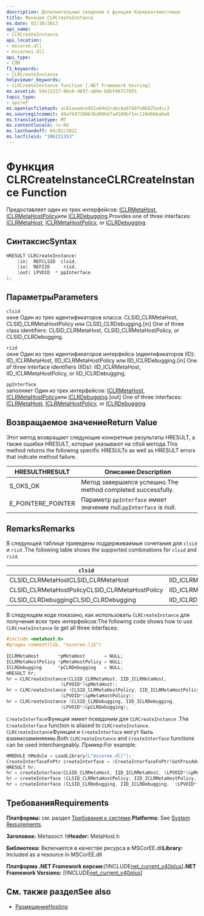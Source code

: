 ```yaml
---
description: Дополнительные сведения о функции Клркреатеинстанце
title: Функция CLRCreateInstance
ms.date: 03/30/2017
api_name:
- CLRCreateInstance
api_location:
- mscoree.dll
- mscoreei.dll
api_type:
- COM
f1_keywords:
- CLRCreateInstance
helpviewer_keywords:
- CLRCreateInstance function [.NET Framework hosting]
ms.assetid: 5de13327-96c6-4697-a89e-b8bf40717855
topic_type:
- apiref
ms.openlocfilehash: ac81aeadce651a04e2cabc8a6740fe86825edcc3
ms.sourcegitcommit: 44af69720863bd09bd7a4509bf1ec119466ba6e8
ms.translationtype: MT
ms.contentlocale: ru-RU
ms.lasthandoff: 04/02/2021
ms.locfileid: "106231353"
---
```

# <a name="clrcreateinstance-function"></a><span data-ttu-id="1cd69-103">Функция CLRCreateInstance</span><span class="sxs-lookup"><span data-stu-id="1cd69-103">CLRCreateInstance Function</span></span>

<span data-ttu-id="1cd69-104">Предоставляет один из трех интерфейсов: [ICLRMetaHost](iclrmetahost-interface.md), [ICLRMetaHostPolicy](iclrmetahostpolicy-interface.md)или [ICLRDebugging](../debugging/iclrdebugging-interface.md).</span><span class="sxs-lookup"><span data-stu-id="1cd69-104">Provides one of three interfaces: [ICLRMetaHost](iclrmetahost-interface.md), [ICLRMetaHostPolicy](iclrmetahostpolicy-interface.md), or [ICLRDebugging](../debugging/iclrdebugging-interface.md).</span></span>  
  
## <a name="syntax"></a><span data-ttu-id="1cd69-105">Синтаксис</span><span class="sxs-lookup"><span data-stu-id="1cd69-105">Syntax</span></span>  
  
```cpp  
HRESULT CLRCreateInstance(  
    [in]  REFCLSID  clsid,  
    [in]  REFIID     riid,  
    [out] LPVOID  * ppInterface  
);  
```  
  
## <a name="parameters"></a><span data-ttu-id="1cd69-106">Параметры</span><span class="sxs-lookup"><span data-stu-id="1cd69-106">Parameters</span></span>  

 `clsid`  
 <span data-ttu-id="1cd69-107">окне Один из трех идентификаторов класса: CLSID_CLRMetaHost, CLSID_CLRMetaHostPolicy или CLSID_CLRDebugging.</span><span class="sxs-lookup"><span data-stu-id="1cd69-107">[in] One of three class identifiers: CLSID_CLRMetaHost, CLSID_CLRMetaHostPolicy, or CLSID_CLRDebugging.</span></span>  
  
 `riid`  
 <span data-ttu-id="1cd69-108">окне Один из трех идентификаторов интерфейса (идентификаторов IID): IID_ICLRMetaHost, IID_ICLRMetaHostPolicy или IID_ICLRDebugging.</span><span class="sxs-lookup"><span data-stu-id="1cd69-108">[in] One of three interface identifiers (IIDs): IID_ICLRMetaHost, IID_ICLRMetaHostPolicy, or IID_ICLRDebugging.</span></span>  
  
 `ppInterface`  
 <span data-ttu-id="1cd69-109">заполняет Один из трех интерфейсов: [ICLRMetaHost](iclrmetahost-interface.md), [ICLRMetaHostPolicy](iclrmetahostpolicy-interface.md)или [ICLRDebugging](../debugging/iclrdebugging-interface.md).</span><span class="sxs-lookup"><span data-stu-id="1cd69-109">[out] One of three interfaces: [ICLRMetaHost](iclrmetahost-interface.md), [ICLRMetaHostPolicy](iclrmetahostpolicy-interface.md), or [ICLRDebugging](../debugging/iclrdebugging-interface.md).</span></span>  
  
## <a name="return-value"></a><span data-ttu-id="1cd69-110">Возвращаемое значение</span><span class="sxs-lookup"><span data-stu-id="1cd69-110">Return Value</span></span>  

 <span data-ttu-id="1cd69-111">Этот метод возвращает следующие конкретные результаты HRESULT, а также ошибки HRESULT, которые указывают на сбой метода.</span><span class="sxs-lookup"><span data-stu-id="1cd69-111">This method returns the following specific HRESULTs as well as HRESULT errors that indicate method failure.</span></span>  
  
|<span data-ttu-id="1cd69-112">HRESULT</span><span class="sxs-lookup"><span data-stu-id="1cd69-112">HRESULT</span></span>|<span data-ttu-id="1cd69-113">Описание:</span><span class="sxs-lookup"><span data-stu-id="1cd69-113">Description</span></span>|  
|-------------|-----------------|  
|<span data-ttu-id="1cd69-114">S_OK</span><span class="sxs-lookup"><span data-stu-id="1cd69-114">S_OK</span></span>|<span data-ttu-id="1cd69-115">Метод завершился успешно.</span><span class="sxs-lookup"><span data-stu-id="1cd69-115">The method completed successfully.</span></span>|  
|<span data-ttu-id="1cd69-116">E_POINTER</span><span class="sxs-lookup"><span data-stu-id="1cd69-116">E_POINTER</span></span>|<span data-ttu-id="1cd69-117">Параметр `ppInterface` имеет значение null.</span><span class="sxs-lookup"><span data-stu-id="1cd69-117">`ppInterface` is null.</span></span>|  
  
## <a name="remarks"></a><span data-ttu-id="1cd69-118">Remarks</span><span class="sxs-lookup"><span data-stu-id="1cd69-118">Remarks</span></span>  

 <span data-ttu-id="1cd69-119">В следующей таблице приведены поддерживаемые сочетания для `clsid` и `riid` .</span><span class="sxs-lookup"><span data-stu-id="1cd69-119">The following table shows the supported combinations for `clsid` and `riid`.</span></span>  
  
|`clsid`|`riid`|  
|--------------|------------|  
|<span data-ttu-id="1cd69-120">CLSID_CLRMetaHost</span><span class="sxs-lookup"><span data-stu-id="1cd69-120">CLSID_CLRMetaHost</span></span>|<span data-ttu-id="1cd69-121">IID_ICLRMetaHost</span><span class="sxs-lookup"><span data-stu-id="1cd69-121">IID_ICLRMetaHost</span></span>|  
|<span data-ttu-id="1cd69-122">CLSID_CLRMetaHostPolicy</span><span class="sxs-lookup"><span data-stu-id="1cd69-122">CLSID_CLRMetaHostPolicy</span></span>|<span data-ttu-id="1cd69-123">IID_ICLRMetaHostPolicy</span><span class="sxs-lookup"><span data-stu-id="1cd69-123">IID_ICLRMetaHostPolicy</span></span>|  
|<span data-ttu-id="1cd69-124">CLSID_CLRDebugging</span><span class="sxs-lookup"><span data-stu-id="1cd69-124">CLSID_CLRDebugging</span></span>|<span data-ttu-id="1cd69-125">IID_ICLRDebugging</span><span class="sxs-lookup"><span data-stu-id="1cd69-125">IID_ICLRDebugging</span></span>|  
  
 <span data-ttu-id="1cd69-126">В следующем коде показано, как использовать `CLRCreateInstance` для получения всех трех интерфейсов:</span><span class="sxs-lookup"><span data-stu-id="1cd69-126">The following code shows how to use `CLRCreateInstance` to get all three interfaces:</span></span>  
  
```cpp  
#include <metahost.h>  
#pragma comment(lib, "mscoree.lib")  
  
ICLRMetaHost       *pMetaHost       = NULL;  
ICLRMetaHostPolicy *pMetaHostPolicy = NULL;  
ICLRDebugging      *pCLRDebugging   = NULL;  
HRESULT hr;  
hr = CLRCreateInstance(CLSID_CLRMetaHost, IID_ICLRMetaHost,  
                    (LPVOID*)&pMetaHost);  
hr = CLRCreateInstance (CLSID_CLRMetaHostPolicy, IID_ICLRMetaHostPolicy,  
                    (LPVOID*)&pMetaHostPolicy);  
hr = CLRCreateInstance (CLSID_CLRDebugging, IID_ICLRDebugging,  
                    (LPVOID*)&pCLRDebugging);  
```  

<span data-ttu-id="1cd69-127">`CreateInterface`Функция имеет псевдоним для `CLRCreateInstance` .</span><span class="sxs-lookup"><span data-stu-id="1cd69-127">The `CreateInterface` function is aliased to `CLRCreateInstance`.</span></span>  <span data-ttu-id="1cd69-128">`CLRCreateInstance`Функции и `CreateInterface` могут быть взаимозаменяемы.</span><span class="sxs-lookup"><span data-stu-id="1cd69-128">Both `CLRCreateInstance` and `CreateInterface` functions can be used interchangeably.</span></span> <span data-ttu-id="1cd69-129">Пример:</span><span class="sxs-lookup"><span data-stu-id="1cd69-129">For example:</span></span>

```cpp
HMODULE hModule = LoadLibrary(L"mscoree.dll");
CreateInterfaceFnPtr createInterface = (CreateInterfaceFnPtr)GetProcAddress(hModule, "CreateInterface");
HRESULT hr;
hr = createInterface(CLSID_CLRMetaHost, IID_ICLRMetaHost, (LPVOID*)&pMetaHost);
hr = createInterface (CLSID_CLRMetaHostPolicy, IID_ICLRMetaHostPolicy,  (LPVOID*)&pMetaHostPolicy);  
hr = createInterface (CLSID_CLRDebugging, IID_ICLRDebugging,  (LPVOID*)&pCLRDebugging);
```
  
## <a name="requirements"></a><span data-ttu-id="1cd69-130">Требования</span><span class="sxs-lookup"><span data-stu-id="1cd69-130">Requirements</span></span>  

 <span data-ttu-id="1cd69-131">**Платформы:** см. раздел [Требования к системе](../../get-started/system-requirements.md).</span><span class="sxs-lookup"><span data-stu-id="1cd69-131">**Platforms:** See [System Requirements](../../get-started/system-requirements.md).</span></span>  
  
 <span data-ttu-id="1cd69-132">**Заголовок:** Метахост. h</span><span class="sxs-lookup"><span data-stu-id="1cd69-132">**Header:** MetaHost.h</span></span>  
  
 <span data-ttu-id="1cd69-133">**Библиотека:** Включается в качестве ресурса в MSCorEE.dll</span><span class="sxs-lookup"><span data-stu-id="1cd69-133">**Library:** Included as a resource in MSCorEE.dll</span></span>  
  
 <span data-ttu-id="1cd69-134">**Платформа .NET Framework версии:**[!INCLUDE[net_current_v40plus](../../../../includes/net-current-v40plus-md.md)]</span><span class="sxs-lookup"><span data-stu-id="1cd69-134">**.NET Framework Versions:** [!INCLUDE[net_current_v40plus](../../../../includes/net-current-v40plus-md.md)]</span></span>  
  
## <a name="see-also"></a><span data-ttu-id="1cd69-135">См. также раздел</span><span class="sxs-lookup"><span data-stu-id="1cd69-135">See also</span></span>

- [<span data-ttu-id="1cd69-136">Размещение</span><span class="sxs-lookup"><span data-stu-id="1cd69-136">Hosting</span></span>](index.md)
